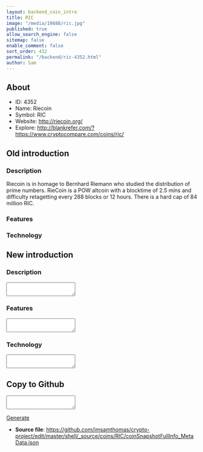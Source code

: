 ```yaml
---
layout: backend_coin_intro
title: RIC
image: "/media/19888/ric.jpg"
published: true
allow_search_engine: false
sitemap: false
enable_comment: false
sort_order: 432
permalink: "/backend/ric-4352.html"
author: Sam
---
```


## About

- ID: 4352
- Name: Riecoin
- Symbol: RIC
- Website: http://riecoin.org/
- Explore: http://blankrefer.com/?https://www.cryptocompare.com/coins/ric/


## Old introduction

### Description

<p>Riecoin is in homage to Bernhard Riemann who studied the distribution of prime numbers. RieCoin is a POW altcoin with a blocktime of 2.5 mins and difficulty retagetting every 288 blocks or 12 hours. There is a hard cap of 84 million RIC.</p>

### Features


### Technology




## New introduction


### Description
<textarea id="meta_description" name="description"></textarea>

### Features
<textarea id="meta_features" name="features"></textarea>

### Technology
<textarea id="meta_technology" name="technology"></textarea>


## Copy to Github

<textarea id="coinsnapshotfullinfo_metadata"></textarea>

<a href="#gen" onclick="generateMetaDatJson()">Generate</a>

- **Source file**: <a href="https://github.com/imsamthomas/crypto-project/edit/master/shell/_source/coins/RIC/coinSnapshotFullInfo_MetaData.json">https://github.com/imsamthomas/crypto-project/edit/master/shell/_source/coins/RIC/coinSnapshotFullInfo_MetaData.json</a>

